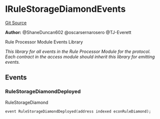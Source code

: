 # IRuleStorageDiamondEvents
[Git Source](https://github.com/thrackle-io/rules-protocol/blob/e66fc809d7d2554e7ebbff7404b6c1d6e84d340d/src/interfaces/IEvents.sol)

**Author:**
@ShaneDuncan602 @oscarsernarosero @TJ-Everett

Rule Processor Module Events Library

*This library for all events in the Rule Processor Module for the protocol. Each contract in the access module should inherit this library for emitting events.*


## Events
### RuleStorageDiamondDeployed
RuleStorageDiamond


```solidity
event RuleStorageDiamondDeployed(address indexed econRuleDiamond);
```

